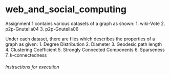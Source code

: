 # web_and_social_computing
Assignment 1 contains various datasets of a graph as shown:
    1. wiki-Vote
    2. p2p-Gnutella04
    3. p2p-Gnutella06

Under each dataset, there are files which describes the properties of a graph as given:
    1. Degree Distribution
    2. Diameter
    3. Geodesic path length
    4. Clustering Coefficient 
    5. Strongly Connected Components
    6. Sparseness
    7. k-connectedness
   
###### Instructions for execution
